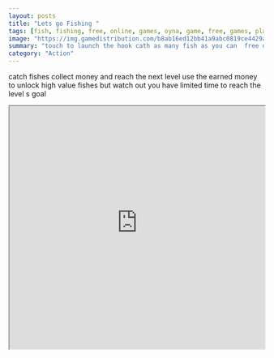 ```yaml
---
layout: posts
title: "Lets go Fishing "
tags: [fish, fishing, free, online, games, oyna, game, free, games, play, play, games]
image: "https://img.gamedistribution.com/b8ab16ed12bb41a9abc0819ce4429a0e.jpg"
summary: "touch to launch the hook cath as many fish as you can  free online games oyna game free games play play games"
category: "Action"
---
```


catch fishes collect money and reach the next level use the earned money to unlock high value fishes but watch out you have limited time to reach the level s goal

<iframe width="100%" height="480px;" src="https://html5.gamedistribution.com/b8ab16ed12bb41a9abc0819ce4429a0e/"></iframe>